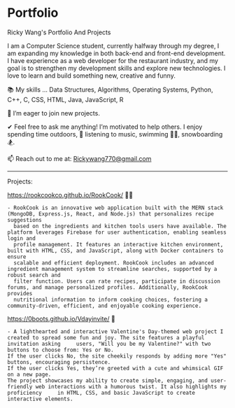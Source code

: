 # Portfolio
Ricky Wang's Portfolio And Projects

I am a Computer Science student, currently halfway through my degree, I am expanding my knowledge in both back-end and front-end development. I have experience as a web developer for the restaurant industry, and my goal is to strengthen my development skills and explore new technologies. I love to learn and build something new, creative and funny.

📚 My skills ...
  Data Structures, Algorithms, Operating Systems, Python, C++, C, CSS, HTML, Java, JavaScript, R

🚀 I’m eager to join new projects.

✔ Feel free to ask me anything! I’m motivated to help others.
I enjoy spending time outdoors, 🎵 listening to music, swimming 🏊‍♂️, snowboarding 🏂.

📫 Reach out to me at: Rickywang770@gmail.com

_____________________________________________________________________________________________________________________________________________________________

Projects:

https://rookcookco.github.io/RookCook/      🧑‍🍳

    - RookCook is an innovative web application built with the MERN stack (MongoDB, Express.js, React, and Node.js) that personalizes recipe suggestions    
      based on the ingredients and kitchen tools users have available. The platform leverages Firebase for user authentication, enabling seamless login and 
      profile management. It features an interactive kitchen environment, built with HTML, CSS, and JavaScript, along with Docker containers to ensure      
      scalable and efficient deployment. RookCook includes an advanced ingredient management system to streamline searches, supported by a robust search and 
      filter function. Users can rate recipes, participate in discussion forums, and manage personalized profiles. Additionally, RookCook provides
      nutritional information to inform cooking choices, fostering a community-driven, efficient, and enjoyable cooking experience.

    
https://0boots.github.io/Vdayinvite/        🌹

    - A lighthearted and interactive Valentine's Day-themed web project I created to spread some fun and joy. The site features a playful invitation asking     users, "Will you be my Valentine?" with two buttons to choose from: Yes or No.
    If the user clicks No, the site cheekily responds by adding more "Yes" buttons, encouraging persistence.
    If the user clicks Yes, they’re greeted with a cute and whimsical GIF on a new page.
    The project showcases my ability to create simple, engaging, and user-friendly web interactions with a humorous twist. It also highlights my proficiency     in HTML, CSS, and basic JavaScript to create interactive elements.

